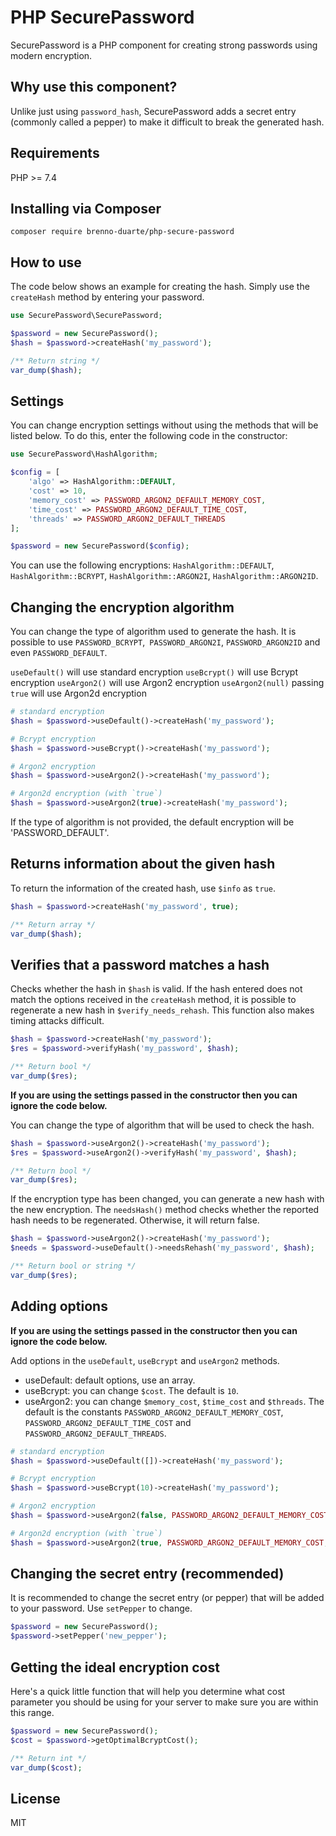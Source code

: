 # PHP SecurePassword

SecurePassword is a PHP component for creating strong passwords using modern encryption.

## Why use this component?

Unlike just using `password_hash`, SecurePassword adds a secret entry (commonly called a pepper) to make it difficult to break the generated hash.

## Requirements

PHP >= 7.4

## Installing via Composer

```
composer require brenno-duarte/php-secure-password
```

## How to use

The code below shows an example for creating the hash. Simply use the `createHash` method by entering your password.

```php
use SecurePassword\SecurePassword;

$password = new SecurePassword();
$hash = $password->createHash('my_password');

/** Return string */
var_dump($hash);
```

## Settings

You can change encryption settings without using the methods that will be listed below. To do this, enter the following code in the constructor:

```php
use SecurePassword\HashAlgorithm;

$config = [
    'algo' => HashAlgorithm::DEFAULT,
    'cost' => 10,
    'memory_cost' => PASSWORD_ARGON2_DEFAULT_MEMORY_COST,
    'time_cost' => PASSWORD_ARGON2_DEFAULT_TIME_COST,
    'threads' => PASSWORD_ARGON2_DEFAULT_THREADS
];

$password = new SecurePassword($config);
```

You can use the following encryptions: `HashAlgorithm::DEFAULT`, `HashAlgorithm::BCRYPT`, `HashAlgorithm::ARGON2I`, `HashAlgorithm::ARGON2ID`.

## Changing the encryption algorithm

You can change the type of algorithm used to generate the hash. It is possible to use `PASSWORD_BCRYPT`,` PASSWORD_ARGON2I`, `PASSWORD_ARGON2ID` and even `PASSWORD_DEFAULT`.

`useDefault()` will use standard encryption
`useBcrypt()` will use Bcrypt encryption
`useArgon2()` will use Argon2 encryption
`useArgon2(null)` passing `true` will use Argon2d encryption 

```php
# standard encryption
$hash = $password->useDefault()->createHash('my_password');

# Bcrypt encryption
$hash = $password->useBcrypt()->createHash('my_password');

# Argon2 encryption
$hash = $password->useArgon2()->createHash('my_password');

# Argon2d encryption (with `true`)
$hash = $password->useArgon2(true)->createHash('my_password');
```

If the type of algorithm is not provided, the default encryption will be 'PASSWORD_DEFAULT'.

## Returns information about the given hash

To return the information of the created hash, use `$info` as `true`.

```php
$hash = $password->createHash('my_password', true);

/** Return array */
var_dump($hash);
```

## Verifies that a password matches a hash

Checks whether the hash in `$hash` is valid. If the hash entered does not match the options received in the `createHash` method, it is possible to regenerate a new hash in `$verify_needs_rehash`. This function also makes timing attacks difficult.

```php
$hash = $password->createHash('my_password');
$res = $password->verifyHash('my_password', $hash);

/** Return bool */
var_dump($res);
```

**If you are using the settings passed in the constructor then you can ignore the code below.**

You can change the type of algorithm that will be used to check the hash.

```php
$hash = $password->useArgon2()->createHash('my_password');
$res = $password->useArgon2()->verifyHash('my_password', $hash);

/** Return bool */
var_dump($res);
```

If the encryption type has been changed, you can generate a new hash with the new encryption. The `needsHash()` method checks whether the reported hash needs to be regenerated. Otherwise, it will return false.

```php
$hash = $password->useArgon2()->createHash('my_password');
$needs = $password->useDefault()->needsRehash('my_password', $hash);

/** Return bool or string */
var_dump($res);
```

## Adding options

**If you are using the settings passed in the constructor then you can ignore the code below.**

Add options in the `useDefault`, `useBcrypt` and `useArgon2` methods.

- useDefault: default options, use an array.
- useBcrypt: you can change `$cost`. The default is `10`.
- useArgon2: you can change `$memory_cost`, `$time_cost` and `$threads`. The default is the constants `PASSWORD_ARGON2_DEFAULT_MEMORY_COST`, `PASSWORD_ARGON2_DEFAULT_TIME_COST` and `PASSWORD_ARGON2_DEFAULT_THREADS`.

```php
# standard encryption
$hash = $password->useDefault([])->createHash('my_password');

# Bcrypt encryption
$hash = $password->useBcrypt(10)->createHash('my_password');

# Argon2 encryption
$hash = $password->useArgon2(false, PASSWORD_ARGON2_DEFAULT_MEMORY_COST, PASSWORD_ARGON2_DEFAULT_TIME_COST, PASSWORD_ARGON2_DEFAULT_THREADS)->createHash('my_password');

# Argon2d encryption (with `true`)
$hash = $password->useArgon2(true, PASSWORD_ARGON2_DEFAULT_MEMORY_COST, PASSWORD_ARGON2_DEFAULT_TIME_COST, PASSWORD_ARGON2_DEFAULT_THREADS)->createHash('my_password');
```

## Changing the secret entry (recommended)

It is recommended to change the secret entry (or pepper) that will be added to your password. Use `setPepper` to change.

```php
$password = new SecurePassword();
$password->setPepper('new_pepper');
```

## Getting the ideal encryption cost

Here's a quick little function that will help you determine what cost parameter you should be using for your server to make sure you are within this range.

```php
$password = new SecurePassword();
$cost = $password->getOptimalBcryptCost();

/** Return int */
var_dump($cost);
```

## License

MIT
